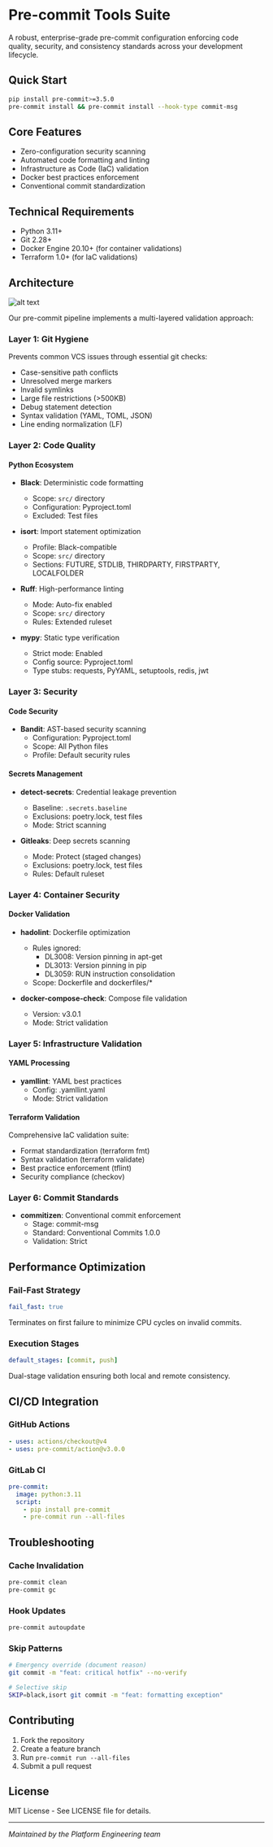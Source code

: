 # Pre-commit Tools Suite

A robust, enterprise-grade pre-commit configuration enforcing code quality, security, and consistency standards across your development lifecycle.

## Quick Start

```bash
pip install pre-commit>=3.5.0
pre-commit install && pre-commit install --hook-type commit-msg
```

## Core Features

- Zero-configuration security scanning
- Automated code formatting and linting
- Infrastructure as Code (IaC) validation
- Docker best practices enforcement
- Conventional commit standardization

## Technical Requirements

- Python 3.11+
- Git 2.28+
- Docker Engine 20.10+ (for container validations)
- Terraform 1.0+ (for IaC validations)

## Architecture

![alt text](pre-commit-architecture.png)

Our pre-commit pipeline implements a multi-layered validation approach:

### Layer 1: Git Hygiene
Prevents common VCS issues through essential git checks:
- Case-sensitive path conflicts
- Unresolved merge markers
- Invalid symlinks
- Large file restrictions (>500KB)
- Debug statement detection
- Syntax validation (YAML, TOML, JSON)
- Line ending normalization (LF)

### Layer 2: Code Quality

#### Python Ecosystem
- **Black**: Deterministic code formatting
  - Scope: `src/` directory
  - Configuration: Pyproject.toml
  - Excluded: Test files

- **isort**: Import statement optimization
  - Profile: Black-compatible
  - Scope: `src/` directory
  - Sections: FUTURE, STDLIB, THIRDPARTY, FIRSTPARTY, LOCALFOLDER

- **Ruff**: High-performance linting
  - Mode: Auto-fix enabled
  - Scope: `src/` directory
  - Rules: Extended ruleset

- **mypy**: Static type verification
  - Strict mode: Enabled
  - Config source: Pyproject.toml
  - Type stubs: requests, PyYAML, setuptools, redis, jwt

### Layer 3: Security

#### Code Security
- **Bandit**: AST-based security scanning
  - Configuration: Pyproject.toml
  - Scope: All Python files
  - Profile: Default security rules

#### Secrets Management
- **detect-secrets**: Credential leakage prevention
  - Baseline: `.secrets.baseline`
  - Exclusions: poetry.lock, test files
  - Mode: Strict scanning

- **Gitleaks**: Deep secrets scanning
  - Mode: Protect (staged changes)
  - Exclusions: poetry.lock, test files
  - Rules: Default ruleset

### Layer 4: Container Security

#### Docker Validation
- **hadolint**: Dockerfile optimization
  - Rules ignored:
    - DL3008: Version pinning in apt-get
    - DL3013: Version pinning in pip
    - DL3059: RUN instruction consolidation
  - Scope: Dockerfile and dockerfiles/*

- **docker-compose-check**: Compose file validation
  - Version: v3.0.1
  - Mode: Strict validation

### Layer 5: Infrastructure Validation

#### YAML Processing
- **yamllint**: YAML best practices
  - Config: .yamllint.yaml
  - Mode: Strict validation

#### Terraform Validation
Comprehensive IaC validation suite:
- Format standardization (terraform fmt)
- Syntax validation (terraform validate)
- Best practice enforcement (tflint)
- Security compliance (checkov)

### Layer 6: Commit Standards
- **commitizen**: Conventional commit enforcement
  - Stage: commit-msg
  - Standard: Conventional Commits 1.0.0
  - Validation: Strict

## Performance Optimization

### Fail-Fast Strategy
```yaml
fail_fast: true
```
Terminates on first failure to minimize CPU cycles on invalid commits.

### Execution Stages
```yaml
default_stages: [commit, push]
```
Dual-stage validation ensuring both local and remote consistency.

## CI/CD Integration

### GitHub Actions
```yaml
- uses: actions/checkout@v4
- uses: pre-commit/action@v3.0.0
```

### GitLab CI
```yaml
pre-commit:
  image: python:3.11
  script:
    - pip install pre-commit
    - pre-commit run --all-files
```

## Troubleshooting

### Cache Invalidation
```bash
pre-commit clean
pre-commit gc
```

### Hook Updates
```bash
pre-commit autoupdate
```

### Skip Patterns
```bash
# Emergency override (document reason)
git commit -m "feat: critical hotfix" --no-verify

# Selective skip
SKIP=black,isort git commit -m "feat: formatting exception"
```

## Contributing

1. Fork the repository
2. Create a feature branch
3. Run `pre-commit run --all-files`
4. Submit a pull request

## License

MIT License - See LICENSE file for details.

---

*Maintained by the Platform Engineering team*
